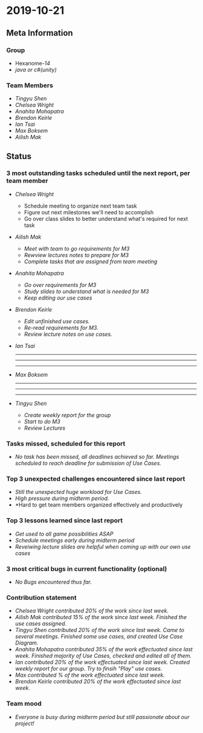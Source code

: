 # 2019-10-21

## Meta Information

### Group

 * Hexanome-*14*
 * *java or c#(unity)*

### Team Members

 * *Tingyu Shen*
 * *Chelsea Wright*
 * *Anahita Mohapatra*
 * *Brendon Keirle*
 * *Ian Tsai*
 * *Max Boksem*
 * *Ailish Mak*

## Status

### 3 most outstanding tasks scheduled until the next report, per team member

 * *Chelsea Wright*
   * Schedule meeting to organize next team task  
   * Figure out next milestones we'll need to accomplish  
   * Go over class slides to better understand what's required for next task 
   
   
 * *Ailish Mak*
   * *Meet with team to go requirements for M3*
   * *Rewview lectures notes to prepare for M3*
   * *Complete tasks that are assigned from team meeting*
 
 
 * *Anahita Mohapatra*
   * *Go over requirements for M3*
   * *Study slides to understand what is needed for M3*
   * *Keep editing our use cases*
 
 * *Brendon Keirle*
   * *Edit unfinished use cases.*
   * *Re-read requirements for M3.*
   * *Review lecture notes on use cases.*
 
 
 * *Ian Tsai*
   * * *
   * * *
   * * *


 * *Max Boksem*
   * * *
   * * *
   * * *
 
 
 * *Tingyu Shen*
   * *Create weekly report for the group*
   * *Start to do M3*
   * *Review Lectures*



### Tasks missed, scheduled for this report

 * *No task has been missed, all deadlines achieved so far. Meetings scheduled to reach deadline for submission of Use Cases.*

### Top 3 unexpected challenges encountered since last report

 * *Still the unexpected huge workload for Use Cases.*
 * *High pressure during midterm period.*
 * *Hard to get team members organized effectively and productively
 

### Top 3 lessons learned since last report

   * *Get used to all game possibilities ASAP*
   * *Schedule meetings early during midterm period*
   * *Reveiwing lecture slides are helpful when coming up with our own use cases*

### 3 most critical bugs in current functionality (optional)

 * *No Bugs encountered thus far.*

### Contribution statement

 * *Chelsea Wright contributed 20% of the work since last week.*
 * *Ailish Mak contributed 15% of the work since last week. Finished the use cases assigned.*
 * *Tingyu Shen contributed 20% of the work since last week. Came to several meetings. Finished some use cases, and created Use Case Diagram.*
 * *Anahita Mohapatra contributed 35% of the work effectuated since last week. Finished majority of Use Cases, checked and edited all of them.*
 * *Ian contributed 20% of the work effectuated since last week. Created weekly report for our group. Try to finsih "Play" use cases.*
 * *Max contributed % of the work effectuated since last week.*
 * *Brendon Keirle contributed 20% of the work effectuated since last week.*

### Team mood

 * *Everyone is busy during midterm period but still passionate about our project!*
